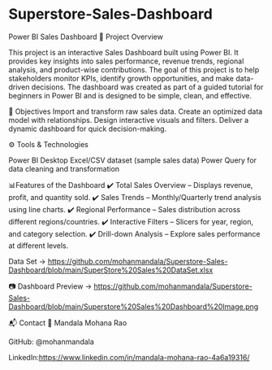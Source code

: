 # Superstore-Sales-Dashboard
Power BI Sales Dashboard
📌 Project Overview

This project is an interactive Sales Dashboard built using Power BI.
It provides key insights into sales performance, revenue trends, regional analysis, and product-wise contributions.
The goal of this project is to help stakeholders monitor KPIs, identify growth opportunities, and make data-driven decisions.
The dashboard was created as part of a guided tutorial for beginners in Power BI and is designed to be simple, clean, and effective.

🎯 Objectives
Import and transform raw sales data.
Create an optimized data model with relationships.
Design interactive visuals and filters.
Deliver a dynamic dashboard for quick decision-making.

⚙️ Tools & Technologies

Power BI Desktop
Excel/CSV dataset (sample sales data)
Power Query for data cleaning and transformation

📊Features of the Dashboard
✔️ Total Sales Overview – Displays revenue, profit, and quantity sold.
✔️ Sales Trends – Monthly/Quarterly trend analysis using line charts.
✔️ Regional Performance – Sales distribution across different regions/countries.
✔️ Interactive Filters – Slicers for year, region, and category selection.
✔️ Drill-down Analysis – Explore sales performance at different levels.

Data Set -> https://github.com/mohanmandala/Superstore-Sales-Dashboard/blob/main/SuperStore%20Sales%20DataSet.xlsx

📷 Dashboard Preview -> https://github.com/mohanmandala/Superstore-Sales-Dashboard/blob/main/Superstore%20Sales%20Dashboard%20Image.png

📬 Contact
👤 Mandala Mohana Rao

GitHub: @mohanmandala

LinkedIn:https://www.linkedin.com/in/mandala-mohana-rao-4a6a19316/
